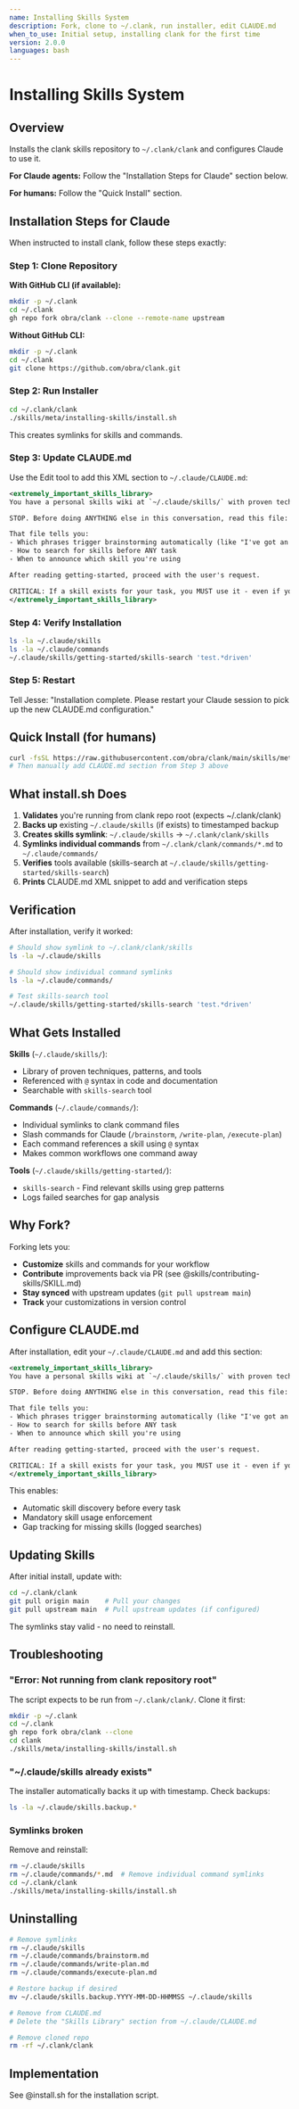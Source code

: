 ```yaml
---
name: Installing Skills System
description: Fork, clone to ~/.clank, run installer, edit CLAUDE.md
when_to_use: Initial setup, installing clank for the first time
version: 2.0.0
languages: bash
---
```


# Installing Skills System

## Overview

Installs the clank skills repository to `~/.clank/clank` and configures Claude to use it.

**For Claude agents:** Follow the "Installation Steps for Claude" section below.

**For humans:** Follow the "Quick Install" section.

## Installation Steps for Claude

When instructed to install clank, follow these steps exactly:

### Step 1: Clone Repository

**With GitHub CLI (if available):**
```bash
mkdir -p ~/.clank
cd ~/.clank
gh repo fork obra/clank --clone --remote-name upstream
```

**Without GitHub CLI:**
```bash
mkdir -p ~/.clank
cd ~/.clank
git clone https://github.com/obra/clank.git
```

### Step 2: Run Installer

```bash
cd ~/.clank/clank
./skills/meta/installing-skills/install.sh
```

This creates symlinks for skills and commands.

### Step 3: Update CLAUDE.md

Use the Edit tool to add this XML section to `~/.claude/CLAUDE.md`:

```xml
<extremely_important_skills_library>
You have a personal skills wiki at `~/.claude/skills/` with proven techniques, patterns, and tools that give you new capabilities.

STOP. Before doing ANYTHING else in this conversation, read this file: `@~/.claude/skills/getting-started/SKILL.md`

That file tells you:
- Which phrases trigger brainstorming automatically (like "I've got an idea", "Let's make...")
- How to search for skills before ANY task
- When to announce which skill you're using

After reading getting-started, proceed with the user's request.

CRITICAL: If a skill exists for your task, you MUST use it - even if you think you're already good at that. You're not. The skill prevents mistakes you don't know you make. SKILLS EXIST AND YOU DIDN'T USE THEM = FAILED TASK.
</extremely_important_skills_library>
```

### Step 4: Verify Installation

```bash
ls -la ~/.claude/skills
ls -la ~/.claude/commands
~/.claude/skills/getting-started/skills-search 'test.*driven'
```

### Step 5: Restart

Tell Jesse: "Installation complete. Please restart your Claude session to pick up the new CLAUDE.md configuration."

## Quick Install (for humans)

```bash
curl -fsSL https://raw.githubusercontent.com/obra/clank/main/skills/meta/installing-skills/install.sh | bash
# Then manually add CLAUDE.md section from Step 3 above
```

## What install.sh Does

1. **Validates** you're running from clank repo root (expects ~/.clank/clank)
2. **Backs up** existing `~/.claude/skills` (if exists) to timestamped backup
3. **Creates skills symlink**: `~/.claude/skills` → `~/.clank/clank/skills`
4. **Symlinks individual commands** from `~/.clank/clank/commands/*.md` to `~/.claude/commands/`
5. **Verifies** tools available (skills-search at `~/.claude/skills/getting-started/skills-search`)
6. **Prints** CLAUDE.md XML snippet to add and verification steps

## Verification

After installation, verify it worked:

```bash
# Should show symlink to ~/.clank/clank/skills
ls -la ~/.claude/skills

# Should show individual command symlinks
ls -la ~/.claude/commands/

# Test skills-search tool
~/.claude/skills/getting-started/skills-search 'test.*driven'
```

## What Gets Installed

**Skills** (`~/.claude/skills/`):
- Library of proven techniques, patterns, and tools
- Referenced with `@` syntax in code and documentation
- Searchable with `skills-search` tool

**Commands** (`~/.claude/commands/`):
- Individual symlinks to clank command files
- Slash commands for Claude (`/brainstorm`, `/write-plan`, `/execute-plan`)
- Each command references a skill using `@` syntax
- Makes common workflows one command away

**Tools** (`~/.claude/skills/getting-started/`):
- `skills-search` - Find relevant skills using grep patterns
- Logs failed searches for gap analysis

## Why Fork?

Forking lets you:
- **Customize** skills and commands for your workflow
- **Contribute** improvements back via PR (see @skills/contributing-skills/SKILL.md)
- **Stay synced** with upstream updates (`git pull upstream main`)
- **Track** your customizations in version control

## Configure CLAUDE.md

After installation, edit your `~/.claude/CLAUDE.md` and add this section:

```xml
<extremely_important_skills_library>
You have a personal skills wiki at `~/.claude/skills/` with proven techniques, patterns, and tools that give you new capabilities.

STOP. Before doing ANYTHING else in this conversation, read this file: `@~/.claude/skills/getting-started/SKILL.md`

That file tells you:
- Which phrases trigger brainstorming automatically (like "I've got an idea", "Let's make...")
- How to search for skills before ANY task
- When to announce which skill you're using

After reading getting-started, proceed with the user's request.

CRITICAL: If a skill exists for your task, you MUST use it - even if you think you're already good at that. You're not. The skill prevents mistakes you don't know you make. SKILLS EXIST AND YOU DIDN'T USE THEM = FAILED TASK.
</extremely_important_skills_library>
```

This enables:
- Automatic skill discovery before every task
- Mandatory skill usage enforcement
- Gap tracking for missing skills (logged searches)

## Updating Skills

After initial install, update with:

```bash
cd ~/.clank/clank
git pull origin main    # Pull your changes
git pull upstream main  # Pull upstream updates (if configured)
```

The symlinks stay valid - no need to reinstall.

## Troubleshooting

### "Error: Not running from clank repository root"

The script expects to be run from `~/.clank/clank/`. Clone it first:
```bash
mkdir -p ~/.clank
cd ~/.clank
gh repo fork obra/clank --clone
cd clank
./skills/meta/installing-skills/install.sh
```

### "~/.claude/skills already exists"

The installer automatically backs it up with timestamp. Check backups:
```bash
ls -la ~/.claude/skills.backup.*
```

### Symlinks broken

Remove and reinstall:
```bash
rm ~/.claude/skills
rm ~/.claude/commands/*.md  # Remove individual command symlinks
cd ~/.clank/clank
./skills/meta/installing-skills/install.sh
```

## Uninstalling

```bash
# Remove symlinks
rm ~/.claude/skills
rm ~/.claude/commands/brainstorm.md
rm ~/.claude/commands/write-plan.md
rm ~/.claude/commands/execute-plan.md

# Restore backup if desired
mv ~/.claude/skills.backup.YYYY-MM-DD-HHMMSS ~/.claude/skills

# Remove from CLAUDE.md
# Delete the "Skills Library" section from ~/.claude/CLAUDE.md

# Remove cloned repo
rm -rf ~/.clank/clank
```

## Implementation

See @install.sh for the installation script.
